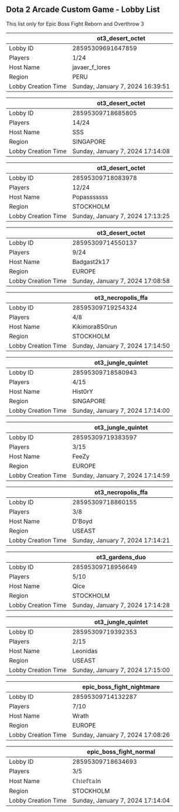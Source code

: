 ## Dota 2 Arcade Custom Game - Lobby List

This list only for Epic Boss Fight Reborn and Overthrow 3

|  | ot3_desert_octet |
| ------ | ------ |
| Lobby ID | 28595309691647859 |
| Players | 1/24 |
| Host Name | javaer_f_lores |
| Region | PERU |
| Lobby Creation Time | Sunday, January 7, 2024 16:39:51 |


|  | ot3_desert_octet |
| ------ | ------ |
| Lobby ID | 28595309718685805 |
| Players | 14/24 |
| Host Name | SSS |
| Region | SINGAPORE |
| Lobby Creation Time | Sunday, January 7, 2024 17:14:08 |


|  | ot3_desert_octet |
| ------ | ------ |
| Lobby ID | 28595309718083978 |
| Players | 12/24 |
| Host Name | Popasssssss |
| Region | STOCKHOLM |
| Lobby Creation Time | Sunday, January 7, 2024 17:13:25 |


|  | ot3_desert_octet |
| ------ | ------ |
| Lobby ID | 28595309714550137 |
| Players | 9/24 |
| Host Name | Badgast2k17 |
| Region | EUROPE |
| Lobby Creation Time | Sunday, January 7, 2024 17:08:58 |


|  | ot3_necropolis_ffa |
| ------ | ------ |
| Lobby ID | 28595309719254324 |
| Players | 4/8 |
| Host Name | Kikimora850run |
| Region | STOCKHOLM |
| Lobby Creation Time | Sunday, January 7, 2024 17:14:50 |


|  | ot3_jungle_quintet |
| ------ | ------ |
| Lobby ID | 28595309718580943 |
| Players | 4/15 |
| Host Name | Hist0rY |
| Region | SINGAPORE |
| Lobby Creation Time | Sunday, January 7, 2024 17:14:00 |


|  | ot3_jungle_quintet |
| ------ | ------ |
| Lobby ID | 28595309719383597 |
| Players | 3/15 |
| Host Name | FeeZy |
| Region | EUROPE |
| Lobby Creation Time | Sunday, January 7, 2024 17:14:59 |


|  | ot3_necropolis_ffa |
| ------ | ------ |
| Lobby ID | 28595309718860155 |
| Players | 3/8 |
| Host Name | D'Boyd |
| Region | USEAST |
| Lobby Creation Time | Sunday, January 7, 2024 17:14:21 |


|  | ot3_gardens_duo |
| ------ | ------ |
| Lobby ID | 28595309718956649 |
| Players | 5/10 |
| Host Name | Qice |
| Region | STOCKHOLM |
| Lobby Creation Time | Sunday, January 7, 2024 17:14:28 |


|  | ot3_jungle_quintet |
| ------ | ------ |
| Lobby ID | 28595309719392353 |
| Players | 2/15 |
| Host Name | Leonidas |
| Region | USEAST |
| Lobby Creation Time | Sunday, January 7, 2024 17:15:00 |


|  | epic_boss_fight_nightmare |
| ------ | ------ |
| Lobby ID | 28595309714132287 |
| Players | 7/10 |
| Host Name | Wrath |
| Region | EUROPE |
| Lobby Creation Time | Sunday, January 7, 2024 17:08:26 |


|  | epic_boss_fight_normal |
| ------ | ------ |
| Lobby ID | 28595309718634693 |
| Players | 3/5 |
| Host Name | ℂ𝕙𝕚𝕖𝕗𝕥𝕒𝕚n |
| Region | STOCKHOLM |
| Lobby Creation Time | Sunday, January 7, 2024 17:14:04 |


